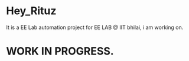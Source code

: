 # Hey_Rituz

It is a EE Lab automation project for EE LAB @ IIT bhilai, i am working on.

# WORK IN PROGRESS.
